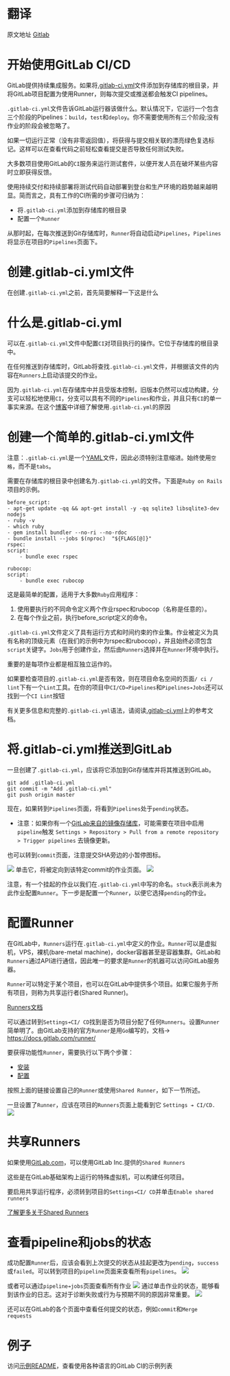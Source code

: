 # 翻译

原文地址 [Gitlab](https://docs.gitlab.com/ee/ci/quick_start/README.html)

# 开始使用GitLab CI/CD

GitLab提供持续集成服务。如果将[.gitlab-ci.yml](https://docs.gitlab.com/ee/ci/yaml/README.html)文件添加到存储库的根目录，并将GitLab项目配置为使用Runner，则每次提交或推送都会触发CI pipelines。  

`.gitlab-ci.yml`文件告诉GitLab运行器该做什么。默认情况下，它运行一个包含三个阶段的Pipelines：`build`，`test`和`deploy`。你不需要使用所有三个阶段;没有作业的阶段会被忽略了。 

如果一切运行正常（没有非零返回值），将获得与提交相关联的漂亮绿色复选标记。这样可以在查看代码之前轻松查看提交是否导致任何测试失败。   

大多数项目使用GitLab的`CI`服务来运行测试套件，以便开发人员在破坏某些内容时立即获得反馈。

使用持续交付和持续部署将测试代码自动部署到登台和生产环境的趋势越来越明显。简而言之，具有工作的CI所需的步骤可归纳为：  
- 将`.gitlab-ci.yml`添加到存储库的根目录
- 配置一个`Runner`    

从那时起，在每次推送到Git存储库时，`Runner`将自动启动`Pipelines`，`Pipelines`将显示在项目的`Pipelines`页面下。

# 创建.gitlab-ci.yml文件

在创建`.gitlab-ci.yml`之前，首先简要解释一下这是什么

# 什么是.gitlab-ci.yml

可以在`.gitlab-ci.yml`文件中配置`CI`对项目执行的操作。它位于存储库的根目录中。 

在任何推送到存储库时，GitLab将查找`.gitlab-ci.yml`文件，并根据该文件的内容在`Runners`上启动该提交的作业。  

因为`.gitlab-ci.yml`在存储库中并且受版本控制，旧版本仍然可以成功构建，分支可以轻松地使用`CI`，分支可以具有不同的`Pipelines`和作业，并且只有`CI`的单一事实来源。在这个[博客](https://about.gitlab.com/2015/05/06/why-were-replacing-gitlab-ci-jobs-with-gitlab-ci-dot-yml/)中详细了解使用`.gitlab-ci.yml`的原因

# 创建一个简单的.gitlab-ci.yml文件

注意：`.gitlab-ci.yml`是一个[YAML](https://en.wikipedia.org/wiki/YAML)文件，因此必须特别注意缩进。始终使用`空格`，而不是`tabs`。

需要在存储库的根目录中创建名为`.gitlab-ci.yml`的文件。下面是`Ruby on Rails`项目的示例。

    before_script:
    - apt-get update -qq && apt-get install -y -qq sqlite3 libsqlite3-dev nodejs
    - ruby -v
    - which ruby
    - gem install bundler --no-ri --no-rdoc
    - bundle install --jobs $(nproc)  "${FLAGS[@]}"
    rspec:
    script:
        - bundle exec rspec

    rubocop:
    script:
        - bundle exec rubocop

这是最简单的配置，适用于大多数`Ruby`应用程序：
1. 使用要执行的不同命令定义两个作业rspec和rubocop（名称是任意的）。
2. 在每个作业之前，执行before_script定义的命令。

`.gitlab-ci.yml`文件定义了具有运行方式和时间约束的作业集。作业被定义为具有名称的顶级元素（在我们的示例中为rspec和rubocop），并且始终必须包含`script`关键字。`Jobs`用于创建作业，然后由`Runners`选择并在`Runner`环境中执行。

重要的是每项作业都是相互独立运作的。

如果要检查项目的`.gitlab-ci.yml`是否有效，则在项目命名空间的页面`/ ci / lint`下有一个`Lint`工具。在你的项目中`CI/CD➔Pipelines`和`Pipelines➔Jobs`还可以找到一个`CI Lint`按钮

有关更多信息和完整的`.gitlab-ci.yml`语法，请阅读[.gitlab-ci.yml](https://docs.gitlab.com/ee/ci/yaml/README.html)上的参考文档。

# 将.gitlab-ci.yml推送到GitLab

一旦创建了`.gitlab-ci.yml`，应该将它添加到Git存储库并将其推送到GitLab。

    git add .gitlab-ci.yml
    git commit -m "Add .gitlab-ci.yml"
    git push origin master

现在，如果转到`Pipelines`页面，将看到`Pipelines`处于`pending`状态。

- 注意：如果你有一个[GitLab来自的镜像存储库](https://docs.gitlab.com/ee/workflow/repository_mirroring.html#pulling-from-a-remote-repository)，可能需要在项目中启用`pipeline`触发
`Settings > Repository > Pull from a remote repository > Trigger pipelines` 去镜像更新。

也可以转到`commit`页面，注意提交SHA旁边的小暂停图标。

![](../static/new_commit.png)
单击它，将被定向到该特定commit的作业页面。
![](../static/single_commit_status_pending.png)

注意，有一个挂起的作业以我们在`.gitlab-ci.yml`中写的命名。`stuck`表示尚未为此作业配置`Runner`。下一步是配置一个`Runner`，以便它选择`pending`的作业。

# 配置Runner

在GitLab中，`Runners`运行在`.gitlab-ci.yml`中定义的作业。`Runner`可以是虚拟机，VPS，裸机(bare-metal machine)，docker容器甚至是容器集群。GitLab和`Runners`通过API进行通信，因此唯一的要求是`Runner`的机器可以访问GitLab服务器。

`Runner`可以特定于某个项目，也可以在GitLab中提供多个项目。如果它服务于所有项目，则称为共享运行者(Shared Runner)。

[Runners文档](https://docs.gitlab.com/ee/ci/runners/README.html)

可以通过转到`Settings➔CI/ CD`找到是否为项目分配了任何`Runners`。设置`Runner`简单明了。由GitLab支持的官方`Runner`是用`Go`编写的，文档-> https://docs.gitlab.com/runner/ 

要获得功能性`Runner`，需要执行以下两个步骤：
- [安装](https://docs.gitlab.com/runner/install/)
- [配置](https://docs.gitlab.com/ee/ci/runners/README.html#registering-a-specific-runner)

按照上面的链接设置自己的`Runner`或使用`Shared Runner`，如下一节所述。

一旦设置了`Runner`，应该在项目的`Runners`页面上能看到它 `Settings ➔ CI/CD.`
![](../static/runners_activated.png)

# 共享Runners

如果使用[GitLab.com](https://about.gitlab.com/)，可以使用GitLab Inc.提供的`Shared Runners`

这些是在GitLab基础架构上运行的特殊虚拟机，可以构建任何项目。

要启用共享运行程序，必须转到项目的`Settings➔CI/ CD`并单击`Enable shared runners`

[了解更多关于Shared Runners](https://docs.gitlab.com/ee/ci/runners/README.html)

# 查看pipeline和jobs的状态

成功配置`Runner`后，应该会看到上次提交的状态从挂起更改为`pending`，`success`或`failed`。可以转到项目的`pipeline`页面来查看所有`pipelines`。
![](../static/pipelines_status.png)

或者可以通过`pipeline➔jobs`页面查看所有作业
![](../static/builds_status.png)
通过单击作业的状态，能够看到该作业的日志。这对于诊断失败或行为与预期不同的原因非常重要。
![](../static/build_log.png)

还可以在GitLab的各个页面中查看任何提交的状态，例如`commit`和`Merge requests`

# 例子

访问[示例README](https://docs.gitlab.com/ee/ci/examples/README.html)，查看使用各种语言的GitLab CI的示例列表